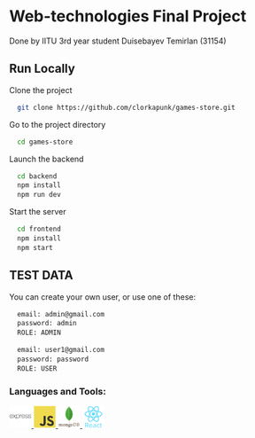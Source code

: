
# Web-technologies Final Project

Done by IITU 3rd year student Duisebayev Temirlan (31154)



## Run Locally

Clone the project

```bash
  git clone https://github.com/clorkapunk/games-store.git
```

Go to the project directory

```bash
  cd games-store
```

Launch the backend

```bash
  cd backend
  npm install
  npm run dev
```

Start the server

```bash
  cd frontend
  npm install
  npm start
```



## TEST DATA

You can create your own user, or use one of these:

```bash
  email: admin@gmail.com
  password: admin
  ROLE: ADMIN
```

```bash
  email: user1@gmail.com
  password: password
  ROLE: USER
```



<h3 align="left">Languages and Tools:</h3>
  <a href="https://expressjs.com" target="_blank" rel="noreferrer"> <img src="https://raw.githubusercontent.com/devicons/devicon/master/icons/express/express-original-wordmark.svg" alt="express" width="40" height="40"/> </a>
  <a href="https://developer.mozilla.org/en-US/docs/Web/JavaScript" target="_blank" rel="noreferrer"> <img src="https://raw.githubusercontent.com/devicons/devicon/master/icons/javascript/javascript-original.svg" alt="javascript" width="40" height="40"/> </a>
  <a href="https://www.mongodb.com/" target="_blank" rel="noreferrer"> <img src="https://raw.githubusercontent.com/devicons/devicon/master/icons/mongodb/mongodb-original-wordmark.svg" alt="mongodb" width="40" height="40"/> </a>
  <a href="https://reactjs.org/" target="_blank" rel="noreferrer"> <img src="https://raw.githubusercontent.com/devicons/devicon/master/icons/react/react-original-wordmark.svg" alt="react" width="40" height="40"/> </a> 


